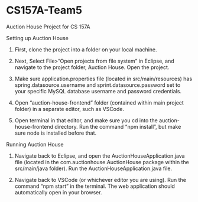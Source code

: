 # CS157A-Team5
Auction House Project for CS 157A

Setting up Auction House
1. First, clone the project into a folder on your local machine.

2. Next, Select File>”Open projects from file system” in Eclipse, and navigate to the project folder, Auction House. Open the project.

3. Make sure application.properties file (located in src/main/resources) has spring.datasource.username and sprint.datasource.password set to your specific MySQL database username and password credentials.

4. Open “auction-house-frontend” folder (contained within main project folder) in a separate editor, such as VSCode.

5. Open terminal in that editor, and make sure you cd into the auction-house-frontend directory. Run the command “npm install”, but make sure node is installed before that.


Running Auction House
1. Navigate back to Eclipse, and open the AuctionHouseApplication.java file (located in the com.auctionhouse.AuctionHouse package within the src/main/java folder). Run the AuctionHouseApplication.java file.

2. Navigate back to VSCode (or whichever editor you are using). Run the command “npm start” in the terminal. The web application should automatically open in your browser.

